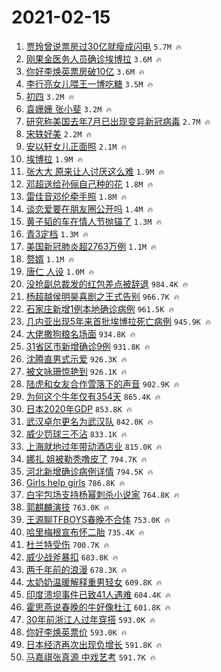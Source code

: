 # 2021-02-15

1. [贾玲曾说票房过30亿就瘦成闪电](https://s.weibo.com/weibo?q=%23%E8%B4%BE%E7%8E%B2%E6%9B%BE%E8%AF%B4%E7%A5%A8%E6%88%BF%E8%BF%8730%E4%BA%BF%E5%B0%B1%E7%98%A6%E6%88%90%E9%97%AA%E7%94%B5%23&Refer=top) `5.7M 🔥`
1. [刚果金医务人员确诊埃博拉](https://s.weibo.com/weibo?q=%23%E5%88%9A%E6%9E%9C%E9%87%91%E5%8C%BB%E5%8A%A1%E4%BA%BA%E5%91%98%E7%A1%AE%E8%AF%8A%E5%9F%83%E5%8D%9A%E6%8B%89%23&Refer=top) `3.6M 🔥`
1. [你好李焕英票房破10亿](https://s.weibo.com/weibo?q=%23%E4%BD%A0%E5%A5%BD%E6%9D%8E%E7%84%95%E8%8B%B1%E7%A5%A8%E6%88%BF%E7%A0%B410%E4%BA%BF%23&Refer=top) `3.6M 🔥`
1. [李行亮女儿喂王一博吃糖](https://s.weibo.com/weibo?q=%23%E6%9D%8E%E8%A1%8C%E4%BA%AE%E5%A5%B3%E5%84%BF%E5%96%82%E7%8E%8B%E4%B8%80%E5%8D%9A%E5%90%83%E7%B3%96%23&Refer=top) `3.5M 🔥`
1. [初四](https://s.weibo.com/weibo?q=%E5%88%9D%E5%9B%9B&Refer=top) `3.2M 🔥`
1. [袁姗姗 张小斐](https://s.weibo.com/weibo?q=%E8%A2%81%E5%A7%97%E5%A7%97%20%E5%BC%A0%E5%B0%8F%E6%96%90&Refer=top) `3.2M 🔥`
1. [研究称美国去年7月已出现变异新冠病毒](https://s.weibo.com/weibo?q=%23%E7%A0%94%E7%A9%B6%E7%A7%B0%E7%BE%8E%E5%9B%BD%E5%8E%BB%E5%B9%B47%E6%9C%88%E5%B7%B2%E5%87%BA%E7%8E%B0%E5%8F%98%E5%BC%82%E6%96%B0%E5%86%A0%E7%97%85%E6%AF%92%23&Refer=top) `2.7M 🔥`
1. [宋轶好美](https://s.weibo.com/weibo?q=%E5%AE%8B%E8%BD%B6%E5%A5%BD%E7%BE%8E&Refer=top) `2.2M 🔥`
1. [安以轩女儿正面照](https://s.weibo.com/weibo?q=%23%E5%AE%89%E4%BB%A5%E8%BD%A9%E5%A5%B3%E5%84%BF%E6%AD%A3%E9%9D%A2%E7%85%A7%23&Refer=top) `2.1M 🔥`
1. [埃博拉](https://s.weibo.com/weibo?q=%E5%9F%83%E5%8D%9A%E6%8B%89&Refer=top) `1.9M 🔥`
1. [张大大 原来让人讨厌这么难](https://s.weibo.com/weibo?q=%E5%BC%A0%E5%A4%A7%E5%A4%A7%20%E5%8E%9F%E6%9D%A5%E8%AE%A9%E4%BA%BA%E8%AE%A8%E5%8E%8C%E8%BF%99%E4%B9%88%E9%9A%BE&Refer=top) `1.9M 🔥`
1. [邓超送给孙俪自己种的花](https://s.weibo.com/weibo?q=%23%E9%82%93%E8%B6%85%E9%80%81%E7%BB%99%E5%AD%99%E4%BF%AA%E8%87%AA%E5%B7%B1%E7%A7%8D%E7%9A%84%E8%8A%B1%23&Refer=top) `1.8M 🔥`
1. [雷佳音邓伦牵手照](https://s.weibo.com/weibo?q=%E9%9B%B7%E4%BD%B3%E9%9F%B3%E9%82%93%E4%BC%A6%E7%89%B5%E6%89%8B%E7%85%A7&Refer=top) `1.8M 🔥`
1. [谈恋爱要在朋友圈公开吗](https://s.weibo.com/weibo?q=%23%E8%B0%88%E6%81%8B%E7%88%B1%E8%A6%81%E5%9C%A8%E6%9C%8B%E5%8F%8B%E5%9C%88%E5%85%AC%E5%BC%80%E5%90%97%23&Refer=top) `1.4M 🔥`
1. [黄子韬的车在情人节抛锚了](https://s.weibo.com/weibo?q=%23%E9%BB%84%E5%AD%90%E9%9F%AC%E7%9A%84%E8%BD%A6%E5%9C%A8%E6%83%85%E4%BA%BA%E8%8A%82%E6%8A%9B%E9%94%9A%E4%BA%86%23&Refer=top) `1.3M 🔥`
1. [青3定档](https://s.weibo.com/weibo?q=%23%E9%9D%923%E5%AE%9A%E6%A1%A3%23&Refer=top) `1.3M 🔥`
1. [美国新冠肺炎超2763万例](https://s.weibo.com/weibo?q=%23%E7%BE%8E%E5%9B%BD%E6%96%B0%E5%86%A0%E8%82%BA%E7%82%8E%E8%B6%852763%E4%B8%87%E4%BE%8B%23&Refer=top) `1.1M 🔥`
1. [赘婿](https://s.weibo.com/weibo?q=%E8%B5%98%E5%A9%BF&Refer=top) `1.1M 🔥`
1. [唐仁 人设](https://s.weibo.com/weibo?q=%E5%94%90%E4%BB%81%20%E4%BA%BA%E8%AE%BE&Refer=top) `1.0M 🔥`
1. [没抢副总裁发的红包差点被辞退](https://s.weibo.com/weibo?q=%23%E6%B2%A1%E6%8A%A2%E5%89%AF%E6%80%BB%E8%A3%81%E5%8F%91%E7%9A%84%E7%BA%A2%E5%8C%85%E5%B7%AE%E7%82%B9%E8%A2%AB%E8%BE%9E%E9%80%80%23&Refer=top) `984.4K 🔥`
1. [杨超越侯明昊喜剧之王式告别](https://s.weibo.com/weibo?q=%23%E6%9D%A8%E8%B6%85%E8%B6%8A%E4%BE%AF%E6%98%8E%E6%98%8A%E5%96%9C%E5%89%A7%E4%B9%8B%E7%8E%8B%E5%BC%8F%E5%91%8A%E5%88%AB%23&Refer=top) `966.7K 🔥`
1. [石家庄新增1例本地确诊病例](https://s.weibo.com/weibo?q=%23%E7%9F%B3%E5%AE%B6%E5%BA%84%E6%96%B0%E5%A2%9E1%E4%BE%8B%E6%9C%AC%E5%9C%B0%E7%A1%AE%E8%AF%8A%E7%97%85%E4%BE%8B%23&Refer=top) `961.5K 🔥`
1. [几内亚出现5年来首批埃博拉死亡病例](https://s.weibo.com/weibo?q=%23%E5%87%A0%E5%86%85%E4%BA%9A%E5%87%BA%E7%8E%B05%E5%B9%B4%E6%9D%A5%E9%A6%96%E6%89%B9%E5%9F%83%E5%8D%9A%E6%8B%89%E6%AD%BB%E4%BA%A1%E7%97%85%E4%BE%8B%23&Refer=top) `945.9K 🔥`
1. [大佬撒狗粮名场面](https://s.weibo.com/weibo?q=%E5%A4%A7%E4%BD%AC%E6%92%92%E7%8B%97%E7%B2%AE%E5%90%8D%E5%9C%BA%E9%9D%A2&Refer=top) `934.8K 🔥`
1. [31省区市新增确诊9例](https://s.weibo.com/weibo?q=%2331%E7%9C%81%E5%8C%BA%E5%B8%82%E6%96%B0%E5%A2%9E%E7%A1%AE%E8%AF%8A9%E4%BE%8B%23&Refer=top) `931.8K 🔥`
1. [沈腾直男式示爱](https://s.weibo.com/weibo?q=%23%E6%B2%88%E8%85%BE%E7%9B%B4%E7%94%B7%E5%BC%8F%E7%A4%BA%E7%88%B1%23&Refer=top) `926.3K 🔥`
1. [被文咏珊惊艳到](https://s.weibo.com/weibo?q=%23%E8%A2%AB%E6%96%87%E5%92%8F%E7%8F%8A%E6%83%8A%E8%89%B3%E5%88%B0%23&Refer=top) `926.1K 🔥`
1. [陆虎和女友合作雪落下的声音](https://s.weibo.com/weibo?q=%E9%99%86%E8%99%8E%E5%92%8C%E5%A5%B3%E5%8F%8B%E5%90%88%E4%BD%9C%E9%9B%AA%E8%90%BD%E4%B8%8B%E7%9A%84%E5%A3%B0%E9%9F%B3&Refer=top) `902.9K 🔥`
1. [为何这个牛年仅有354天](https://s.weibo.com/weibo?q=%23%E4%B8%BA%E4%BD%95%E8%BF%99%E4%B8%AA%E7%89%9B%E5%B9%B4%E4%BB%85%E6%9C%89354%E5%A4%A9%23&Refer=top) `865.4K 🔥`
1. [日本2020年GDP](https://s.weibo.com/weibo?q=%E6%97%A5%E6%9C%AC2020%E5%B9%B4GDP&Refer=top) `853.8K 🔥`
1. [武汉卓尔更名为武汉队](https://s.weibo.com/weibo?q=%E6%AD%A6%E6%B1%89%E5%8D%93%E5%B0%94%E6%9B%B4%E5%90%8D%E4%B8%BA%E6%AD%A6%E6%B1%89%E9%98%9F&Refer=top) `842.0K 🔥`
1. [威少罚球三不沾](https://s.weibo.com/weibo?q=%E5%A8%81%E5%B0%91%E7%BD%9A%E7%90%83%E4%B8%89%E4%B8%8D%E6%B2%BE&Refer=top) `833.1K 🔥`
1. [上海就地过年带动酒店业](https://s.weibo.com/weibo?q=%23%E4%B8%8A%E6%B5%B7%E5%B0%B1%E5%9C%B0%E8%BF%87%E5%B9%B4%E5%B8%A6%E5%8A%A8%E9%85%92%E5%BA%97%E4%B8%9A%23&Refer=top) `815.0K 🔥`
1. [娜扎 姐被勒秃噜皮了](https://s.weibo.com/weibo?q=%E5%A8%9C%E6%89%8E%20%E5%A7%90%E8%A2%AB%E5%8B%92%E7%A7%83%E5%99%9C%E7%9A%AE%E4%BA%86&Refer=top) `794.7K 🔥`
1. [河北新增确诊病例详情](https://s.weibo.com/weibo?q=%23%E6%B2%B3%E5%8C%97%E6%96%B0%E5%A2%9E%E7%A1%AE%E8%AF%8A%E7%97%85%E4%BE%8B%E8%AF%A6%E6%83%85%23&Refer=top) `794.5K 🔥`
1. [Girls help girls](https://s.weibo.com/weibo?q=Girls%20help%20girls&Refer=top) `786.8K 🔥`
1. [白宇包场支持杨幂刺杀小说家](https://s.weibo.com/weibo?q=%23%E7%99%BD%E5%AE%87%E5%8C%85%E5%9C%BA%E6%94%AF%E6%8C%81%E6%9D%A8%E5%B9%82%E5%88%BA%E6%9D%80%E5%B0%8F%E8%AF%B4%E5%AE%B6%23&Refer=top) `764.8K 🔥`
1. [郭麒麟演技](https://s.weibo.com/weibo?q=%23%E9%83%AD%E9%BA%92%E9%BA%9F%E6%BC%94%E6%8A%80%23&Refer=top) `763.0K 🔥`
1. [王源聊TFBOYS春晚不合体](https://s.weibo.com/weibo?q=%23%E7%8E%8B%E6%BA%90%E8%81%8ATFBOYS%E6%98%A5%E6%99%9A%E4%B8%8D%E5%90%88%E4%BD%93%23&Refer=top) `753.0K 🔥`
1. [哈里梅根宣布怀二胎](https://s.weibo.com/weibo?q=%E5%93%88%E9%87%8C%E6%A2%85%E6%A0%B9%E5%AE%A3%E5%B8%83%E6%80%80%E4%BA%8C%E8%83%8E&Refer=top) `735.4K 🔥`
1. [杜兰特受伤](https://s.weibo.com/weibo?q=%E6%9D%9C%E5%85%B0%E7%89%B9%E5%8F%97%E4%BC%A4&Refer=top) `700.7K 🔥`
1. [威少战斧暴扣](https://s.weibo.com/weibo?q=%E5%A8%81%E5%B0%91%E6%88%98%E6%96%A7%E6%9A%B4%E6%89%A3&Refer=top) `683.8K 🔥`
1. [两千年前的浪漫](https://s.weibo.com/weibo?q=%23%E4%B8%A4%E5%8D%83%E5%B9%B4%E5%89%8D%E7%9A%84%E6%B5%AA%E6%BC%AB%23&Refer=top) `678.3K 🔥`
1. [太奶奶温暖解释重男轻女](https://s.weibo.com/weibo?q=%23%E5%A4%AA%E5%A5%B6%E5%A5%B6%E6%B8%A9%E6%9A%96%E8%A7%A3%E9%87%8A%E9%87%8D%E7%94%B7%E8%BD%BB%E5%A5%B3%23&Refer=top) `609.8K 🔥`
1. [印度溃坝事件已致41人遇难](https://s.weibo.com/weibo?q=%23%E5%8D%B0%E5%BA%A6%E6%BA%83%E5%9D%9D%E4%BA%8B%E4%BB%B6%E5%B7%B2%E8%87%B441%E4%BA%BA%E9%81%87%E9%9A%BE%23&Refer=top) `604.4K 🔥`
1. [霍思燕说春晚的牛好像杜江](https://s.weibo.com/weibo?q=%23%E9%9C%8D%E6%80%9D%E7%87%95%E8%AF%B4%E6%98%A5%E6%99%9A%E7%9A%84%E7%89%9B%E5%A5%BD%E5%83%8F%E6%9D%9C%E6%B1%9F%23&Refer=top) `601.8K 🔥`
1. [30年前浙江人过年穿搭](https://s.weibo.com/weibo?q=%2330%E5%B9%B4%E5%89%8D%E6%B5%99%E6%B1%9F%E4%BA%BA%E8%BF%87%E5%B9%B4%E7%A9%BF%E6%90%AD%23&Refer=top) `593.0K 🔥`
1. [你好李焕英票价](https://s.weibo.com/weibo?q=%E4%BD%A0%E5%A5%BD%E6%9D%8E%E7%84%95%E8%8B%B1%E7%A5%A8%E4%BB%B7&Refer=top) `593.0K 🔥`
1. [日本经济再次出现负增长](https://s.weibo.com/weibo?q=%E6%97%A5%E6%9C%AC%E7%BB%8F%E6%B5%8E%E5%86%8D%E6%AC%A1%E5%87%BA%E7%8E%B0%E8%B4%9F%E5%A2%9E%E9%95%BF&Refer=top) `591.8K 🔥`
1. [马嘉祺张真源 中戏艺考](https://s.weibo.com/weibo?q=%E9%A9%AC%E5%98%89%E7%A5%BA%E5%BC%A0%E7%9C%9F%E6%BA%90%20%E4%B8%AD%E6%88%8F%E8%89%BA%E8%80%83&Refer=top) `591.7K 🔥`
